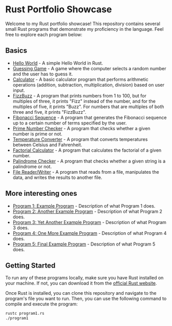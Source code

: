 # Rust Portfolio Showcase

Welcome to my Rust portfolio showcase! This repository contains several small Rust programs that demonstrate my proficiency in the language. Feel free to explore each program below:

## Basics
- [Hello World](./basics/hello_world/hello_world.rs) - A simple Hello World in Rust.
- [Guessing Game](./basics/guessing-game/src/main.rs) - A game where the computer selects a random number and the user has to guess it.  
- [Calculator](./basics/calculator/src/main.rs) - A basic calculator program that performs arithmetic operations (addition, subtraction, multiplication, division) based on user input.  
- [FizzBuzz](./basics/fizzbuzz/src/main.rs) - A program that prints numbers from 1 to 100, but for multiples of three, it prints "Fizz" instead of the number, and for the multiples of five, it prints "Buzz". For numbers that are multiples of both three and five, it prints "FizzBuzz".  
- [Fibonacci Sequence](./basics/fibonacci/src/main.rs) - A program that generates the Fibonacci sequence up to a certain number of terms specified by the user.   
- [Prime Number Checker](./basics/isPrime/src/main.rs) - A program that checks whether a given number is prime or not.  
- [Temperature Converter](./basics/temperature/src/main.rs) - A program that converts temperatures between Celsius and Fahrenheit.  
- [Factorial Calculator](./basics/factorialCalculator/src/main.rs) - A program that calculates the factorial of a given number.  
- [Palindrome Checker](./basics/isPalindrome/src/main.rs) - A program that checks whether a given string is a palindrome or not.  
- [File Reader/Writer](./basics/fileReaderWriter/src/main.rs) - A program that reads from a file, manipulates the data, and writes the results to another file.  

## More interesting ones

- [Program 1: Example Program](./program1.rs) - Description of what Program 1 does.
- [Program 2: Another Example Program](./program2.rs) - Description of what Program 2 does.
- [Program 3: Yet Another Example Program](./program3.rs) - Description of what Program 3 does.
- [Program 4: One More Example Program](./program4.rs) - Description of what Program 4 does.
- [Program 5: Final Example Program](./program5.rs) - Description of what Program 5 does.

## Getting Started

To run any of these programs locally, make sure you have Rust installed on your machine. If not, you can download it from the [official Rust website](https://www.rust-lang.org/).

Once Rust is installed, you can clone this repository and navigate to the program's file you want to run. Then, you can use the following command to compile and execute the program:

```bash
rustc program1.rs
./program1

